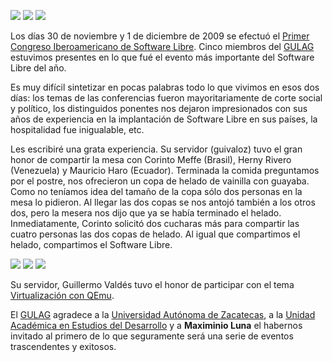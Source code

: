 
<a href="congreso-iberoamericano-foss-2009/2009-11-29-1_zacatecas.jpg"><img class="img-responsive" src="congreso-iberoamericano-foss-2009/2009-11-29-1_zacatecas_small.jpg"></a> <a href="congreso-iberoamericano-foss-2009/2009-11-29-2_previo.jpg"><img class="img-responsive" src="congreso-iberoamericano-foss-2009/2009-11-29-2_previo-small.jpg"></a> <a href="congreso-iberoamericano-foss-2009/2009-11-30-1_rms.jpg"><img class="img-responsive" src="congreso-iberoamericano-foss-2009/2009-11-30-1_rms_small.jpg"></a>

Los días 30 de noviembre y 1 de diciembre de 2009 se efectuó el [Primer Congreso Iberoamericano de Software Libre](http://www.estudiosdeldesarrollo.net/foss/). Cinco miembros del [GULAG](http://www.gulag.org.mx/) estuvimos presentes en lo que fué el evento más importante del Software Libre del año.

Es muy difícil sintetizar en pocas palabras todo lo que vivimos en esos dos días: los temas de las conferencias fueron mayoritariamente de corte social y político, los distinguidos ponentes nos dejaron impresionados con sus años de experiencia en la implantación de Software Libre en sus países, la hospitalidad fue inigualable, etc.

Les escribiré una grata experiencia. Su servidor (guivaloz) tuvo el gran honor de compartir la mesa con Corinto Meffe (Brasil), Herny Rivero (Venezuela) y Mauricio Haro (Ecuador). Terminada la comida preguntamos por el postre, nos ofrecieron un copa de helado de vainilla con guayaba. Como no teníamos idea del tamaño de la copa sólo dos personas en la mesa lo pidieron. Al llegar las dos copas se nos antojó también a los otros dos, pero la mesera nos dijo que ya se había terminado el helado. Inmediatamente, Corinto solicitó dos cucharas más para compartir las cuatro personas las dos copas de helado. Al igual que compartimos el helado, compartimos el Software Libre.

<a href="congreso-iberoamericano-foss-2009/2009-11-30-2_ponentes.jpg"><img class="img-responsive" src="congreso-iberoamericano-foss-2009/2009-11-30-2_ponentes_small.jpg"></a> <a href="congreso-iberoamericano-foss-2009/2009-12-01-1_guivaloz.jpg"><img class="img-responsive" src="congreso-iberoamericano-foss-2009/2009-12-01-1_guivaloz_small.jpg"></a> <a href="congreso-iberoamericano-foss-2009/2009-12-01-2_migracao_dos_ambientes.jpg"><img class="img-responsive" src="congreso-iberoamericano-foss-2009/2009-12-01-2_migracao_dos_ambientes_small.jpg"></a>

Su servidor, Guillermo Valdés tuvo el honor de participar con el tema [Virtualización con QEmu](../presentaciones/virtualizacion-con-qemu.html).

El [GULAG](http://www.gulag.org.mx/) agradece a la [Universidad Autónoma de Zacatecas](http://www.uaz.edu.mx/), a la [Unidad Académica en Estudios del Desarrollo](http://www.estudiosdeldesarrollo.net/) y a **Maximinio Luna** el habernos invitado al primero de lo que seguramente será una serie de eventos trascendentes y exitosos.
